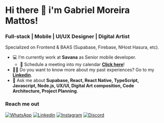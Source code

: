 # Hi there 👋 i'm Gabriel Moreira Mattos!

### Full-stack | Mobile | UI/UX Designer | Digital Artist
Specialized on Frontend & BAAS (Supabase, Firebase, NHost Hasura, etc).

- 💻 I’m currently work at **Savana** as Senior mobile developer.
  - 📅 Schedule a meeting into my calendar [**Click here**](https://cal.com/codemoreira)!
- 👨‍💻 Do you want to know more about my past experiences? Go to my [**Linkedin**](https://www.linkedin.com/in/moreiracode/).
- 💬 Ask me about **Supabase, React, React Native, TypeScript, Javascript, Node.js, UX/UI, Digital Art composition, Code Architecture, Project Planning**.

### Reach me out
[![WhatsApp](https://img.shields.io/badge/WhatsApp-25D366?style=for-the-badge&logo=whatsapp&logoColor=white)](https://wa.me/5511987860899)
[![Linkedin](https://img.shields.io/badge/LinkedIn-0077B5?style=for-the-badge&logo=linkedin&logoColor=white)](https://www.linkedin.com/in/moreiracode/)
[![Instagram](https://img.shields.io/badge/Instagram-E4405F?style=for-the-badge&logo=instagram&logoColor=white)](https://www.instagram.com/cloudsproduction/)
[![Discord](https://img.shields.io/badge/Discord-7289DA?style=for-the-badge&logo=discord&logoColor=white)](https://discord.com/invite/n9rmHzwx)
